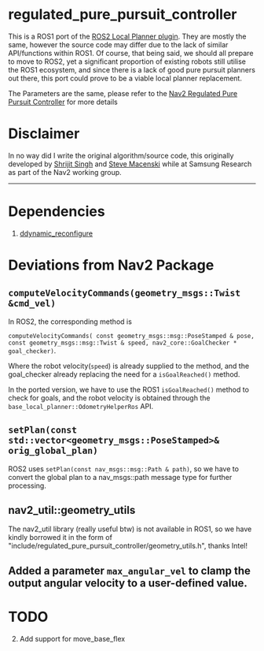 # regulated_pure_pursuit_controller

This is a ROS1 port of the [ROS2 Local Planner plugin](https://navigation.ros.org/configuration/packages/configuring-regulated-pp.html). They are mostly the same, however the source code may differ due to the lack of similar API/functions within ROS1. Of course, that being said, we should all prepare to move to ROS2, yet a significant proportion of existing robots still utilise the ROS1 ecosystem, and since there is a lack of good pure pursuit planners out there, this port could prove to be a viable local planner replacement.

The Parameters are the same, please refer to the [Nav2 Regulated Pure Pursuit Controller](https://github.com/ros-planning/navigation2/tree/main/nav2_regulated_pure_pursuit_controller) for more details

# Disclaimer
In no way did I write the original algorithm/source code, this originally developed by [Shrijit Singh](https://www.linkedin.com/in/shrijitsingh99/) and [Steve Macenski](https://www.linkedin.com/in/steve-macenski-41a985101/) while at Samsung Research as part of the Nav2 working group.

---

# Dependencies

1. [ddynamic_reconfigure](https://github.com/pal-robotics/ddynamic_reconfigure)


# Deviations from Nav2 Package

## `computeVelocityCommands(geometry_msgs::Twist &cmd_vel)`
In ROS2, the corresponding method is 

`computeVelocityCommands( const geometry_msgs::msg::PoseStamped & pose, const geometry_msgs::msg::Twist & speed, nav2_core::GoalChecker * goal_checker)`.

Where the robot velocity(`speed`) is already supplied to the method, and the goal_checker already replacing the need for a `isGoalReached()` method.

In the ported version, we have to use the ROS1 `isGoalReached()` method to check for goals, and the robot velocity is obtained through the `base_local_planner::OdometryHelperRos` API.


## `setPlan(const std::vector<geometry_msgs::PoseStamped>& orig_global_plan)`

ROS2 uses `setPlan(const nav_msgs::msg::Path & path)`, so we have to convert the global plan to a nav_msgs::path message type for further processing.

## nav2_util::geometry_utils

The nav2_util library (really useful btw) is not available in ROS1, so we have kindly borrowed it in the form of "include/regulated_pure_pursuit_controller/geometry_utils.h", thanks Intel!

## Added a parameter `max_angular_vel` to clamp the output angular velocity to a user-defined value.

# TODO

2. Add support for move_base_flex